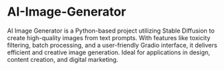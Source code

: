 # AI-Image-Generator
AI Image Generator is a Python-based project utilizing Stable Diffusion to create high-quality images from text prompts. With features like toxicity filtering, batch processing, and a user-friendly Gradio interface, it delivers efficient and creative image generation. Ideal for applications in design, content creation, and digital marketing.
